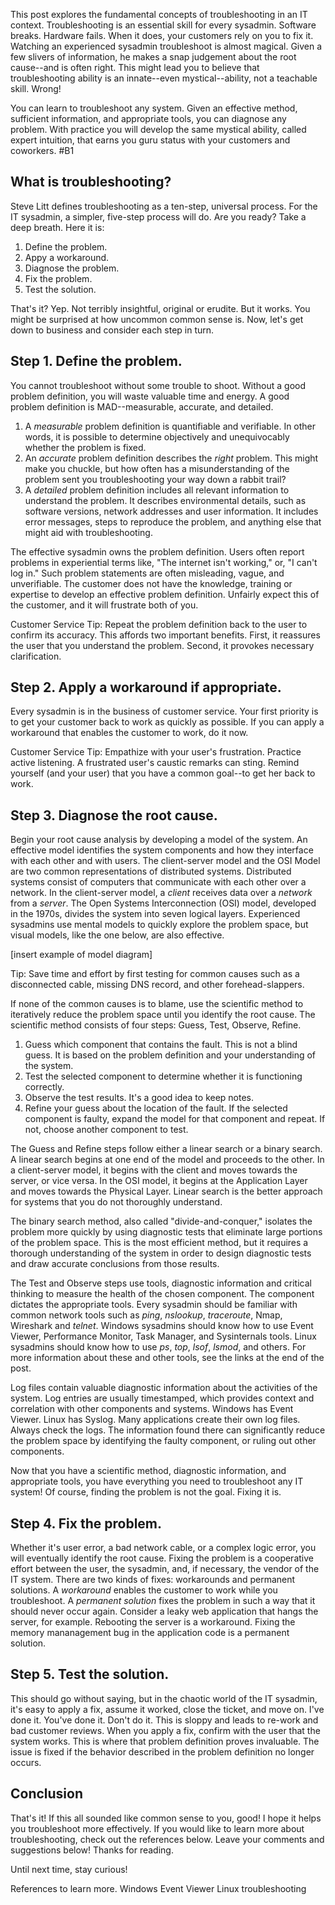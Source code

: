 This post explores the fundamental concepts of troubleshooting in an IT context. Troubleshooting is an essential skill for every sysadmin. Software breaks. Hardware fails. When it does, your customers rely on you to fix it. Watching an experienced sysadmin troubleshoot is almost magical. Given a few slivers of information, he makes a snap judgement about the root cause--and is often right. This might lead you to believe that troubleshooting ability is an innate--even mystical--ability, not a teachable skill. Wrong!

You can learn to troubleshoot any system. Given an effective method, sufficient information, and appropriate tools, you can diagnose any problem. With practice you will develop the same mystical ability, called expert intuition, that earns you guru status with your customers and coworkers. #B1

## What is troubleshooting?

Steve Litt defines troubleshooting as a ten-step, universal process. For the IT sysadmin, a simpler, five-step process will do. Are you ready? Take a deep breath. Here it is:
  1. Define the problem.
  2. Appy a workaround.
  3. Diagnose the problem.
  4. Fix the problem.
  5. Test the solution.
  
That's it? Yep. Not terribly insightful, original or erudite. But it works. You might be surprised at how uncommon common sense is. Now, let's get down to business and consider each step in turn.

## Step 1. Define the problem.

You cannot troubleshoot without some trouble to shoot. Without a good problem definition, you will waste valuable time and energy. A good problem definition is MAD--measurable, accurate, and detailed.

  1. A _measurable_ problem definition is quantifiable and verifiable. In other words, it is possible to determine objectively and unequivocably whether the problem is fixed.
  2. An _accurate_ problem definition describes the _right_ problem. This might make you chuckle, but how often has a misunderstanding of the problem sent you troubleshooting your way down a rabbit trail? 
  3. A _detailed_ problem definition includes all relevant information to understand the problem. It describes environmental details, such as software versions, network addresses and user information. It includes error messages, steps to reproduce the problem, and anything else that might aid with troubleshooting.

The effective sysadmin owns the problem definition. Users often report problems in experiential terms like, "The internet isn't working," or, "I can't log in." Such problem statements are often misleading, vague, and unverifiable. The customer does not have the knowledge, training or expertise to develop an effective problem definition. Unfairly expect this of the customer, and it will frustrate both of you.

Customer Service Tip: 
Repeat the problem definition back to the user to confirm its accuracy. This affords two important benefits. First, it reassures the user that you understand the problem. Second, it provokes necessary clarification.

## Step 2. Apply a workaround if appropriate.

Every sysadmin is in the business of customer service. Your first priority is to get your customer back to work as quickly as possible. If you can apply a workaround that enables the customer to work, do it now.

Customer Service Tip:
Empathize with your user's frustration. Practice active listening. A frustrated user's caustic remarks can sting. Remind yourself (and your user) that you have a common goal--to get her back to work.

## Step 3. Diagnose the root cause.

Begin your root cause analysis by developing a model of the system. An effective model identifies the system components and how they interface with each other and with users. The client-server model and the OSI Model are two common representations of distributed systems. Distributed systems consist of computers that communicate with each other over a network. In the client-server model, a _client_ receives data over a _network_ from a _server_. The Open Systems Interconnection (OSI) model, developed in the 1970s, divides the system into seven logical layers.  Experienced sysadmins use mental models to quickly explore the problem space, but visual models, like the one below, are also effective.

[insert example of model diagram]

Tip:
Save time and effort by first testing for common causes such as a disconnected cable, missing DNS record, and other forehead-slappers.

If none of the common causes is to blame, use the scientific method to iteratively reduce the problem space until you identify the root cause. The scientific method consists of four steps: Guess, Test, Observe, Refine.

  1. Guess which component that contains the fault. This is not a blind guess. It is based on the problem definition and your understanding of the system.
  2. Test the selected component to determine whether it is functioning correctly.
  3. Observe the test results. It's a good idea to keep notes.
  4. Refine your guess about the location of the fault. If the selected component is faulty, expand the model for that component and repeat. If not, choose another component to test.

The Guess and Refine steps follow either a linear search or a binary search. A linear search begins at one end of the model and proceeds to the other. In a client-server model, it begins with the client and moves towards the server, or vice versa. In the OSI model, it begins at the Application Layer and moves towards the Physical Layer. Linear search is the better approach for systems that you do not thoroughly understand.

The binary search method, also called "divide-and-conquer," isolates the problem more quickly by using diagnostic tests that eliminate large portions of the problem space. This is the most efficient method, but it requires a thorough understanding of the system in order to design diagnostic tests and draw accurate conclusions from those results.

The Test and Observe steps use tools, diagnostic information and critical thinking to measure the health of the chosen component. The component dictates the appropriate tools. Every sysadmin should be familiar with common network tools such as _ping_, _nslookup_, _traceroute_, Nmap, Wireshark and _telnet_. Windows sysadmins should know how to use Event Viewer, Performance Monitor, Task Manager, and Sysinternals tools. Linux sysadmins should know how to use _ps_, _top_, _lsof_, _lsmod_, and others. For more information about these and other tools, see the links at the end of the post.

Log files contain valuable diagnostic information about the activities of the system. Log entries are usually timestamped, which provides context and correlation with other components and systems. Windows has Event Viewer. Linux has Syslog. Many applications create their own log files. Always check the logs. The information found there can significantly reduce the problem space by identifying the faulty component, or ruling out other components.

Now that you have a scientific method, diagnostic information, and appropriate tools, you have everything you need to troubleshoot any IT system! Of course, finding the problem is not the goal. Fixing it is.

## Step 4. Fix the problem.

Whether it's user error, a bad network cable, or a complex logic error, you will eventually identify the root cause. Fixing the problem is a cooperative effort between the user, the sysadmin, and, if necessary, the vendor of the IT system. There are two kinds of fixes: workarounds and permanent solutions. A _workaround_ enables the customer to work while you troubleshoot. A _permanent solution_ fixes the problem in such a way that it should never occur again. Consider a leaky web application that hangs the server, for example. Rebooting the server is a workaround. Fixing the memory mananagement bug in the application code is a permanent solution.

## Step 5. Test the solution.

This should go without saying, but in the chaotic world of the IT sysadmin, it's easy to apply a fix, assume it worked, close the ticket, and move on. I've done it. You've done it. Don't do it. This is sloppy and leads to re-work and bad customer reviews. When you apply a fix, confirm with the user that the system works. This is where that problem definition proves invaluable. The issue is fixed if the behavior described in the problem definition no longer occurs.

## Conclusion

That's it! If this all sounded like common sense to you, good! I hope it helps you troubleshoot more effectively. If you would like to learn more about troubleshooting, check out the references below. Leave your comments and suggestions below! Thanks for reading.

Until next time, stay curious!

References to learn more.
Windows Event Viewer
Linux troubleshooting


<suggest links to useful sources of documentation>



